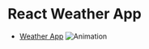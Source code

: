 # React Weather App
- <a href="https://62f63e4b502fd6005f461aa8--bejewelled-dodol-193457.netlify.app/" target="_blank" >Weather App</a>
![Animation](https://user-images.githubusercontent.com/101858286/184347572-ec57a4ce-7763-4cf4-a131-48bb7e18d407.gif)
